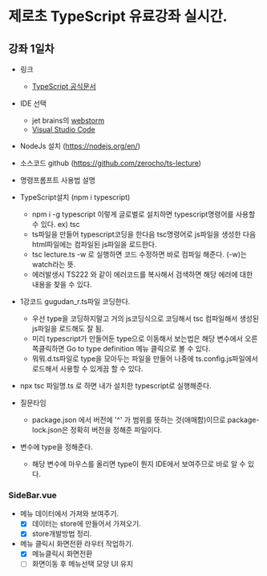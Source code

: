 # 제로초 TypeScript 유료강좌 실시간.
## 강좌 1일차
* 링크
  - [TypeScript 공식문서](https://www.typescriptlang.org/)

* IDE 선택
  - jet brains의 [webstorm](https://www.jetbrains.com/ko-kr/webstorm/)
  - [Visual Studio Code](https://code.visualstudio.com/)
* NodeJs 설치 (https://nodejs.org/en/)
* 소스코드 github (https://github.com/zerocho/ts-lecture)
* 명령프롬프트 사용법 설명
* TypeScript설치 (npm i typescript)
  - npm i -g typescript 이렇게 글로벌로 설치하면 typescript명령어를 사용할 수 있다. ex) tsc
  - ts파일을 만들어 typescript코딩을 한다음 tsc명령어로 js파일을 생성한 다음 html파일에는 컴파일된 js파일을 로드한다.
  - tsc lecture.ts -w 로 실행하면 코드 수정하면 바로 컴파일 해준다. (-w)는 watch라는 뜻.
  - 에러발생시 TS222 와 같이 에러코드를 복사해서 검색하면 해당 에러에 대한 내용을 찾을 수 있다.
* 1강코드 gugudan_r.ts파일 코딩한다.
  - 우선 type을 코딩하지말고 거의 js코딩식으로 코딩해서 tsc 컴파일해서 생성된 js파일을 로드해도 잘 됨.
  - 미리 typescript가 만들어둔 type으로 이동해서 보는법은 해당 변수에서 오른쪽클릭하면 Go to type definition 메뉴 클릭으로 볼 수 있다.
  - 뭐뭐.d.ts파일로 type을 모아두는 파일을 만들어 나중에 ts.config.js파일에서 로드해서 사용할 수 있게끔 할 수 있다.
* npx tsc 파일명.ts 로 하면 내가 설치한 typescript로 실행해준다.
* 질문타임
  - package.json 에서 버전에 '^' 가 범위를 뜻하는 것(애매함)이므로 package-lock.json은 정확히 버전을 정해준 파일이다.
* 변수에 type을 정해준다.
  - 해당 변수에 마우스를 올리면 type이 뭔지 IDE에서 보여주므로 바로 알 수 있다.
  


### SideBar.vue
* 메뉴 데이터에서 가져와 보여주기.
  - [X] 데이터는 store에 만들어서 가져오기.
  - [X] store개발방법 정리.
* 메뉴 클릭시 화면전환 라우터 작업하기.
  - [X] 메뉴클릭시 화면전환
  - [ ] 화면이동 후 메뉴선택 모양 UI 유지